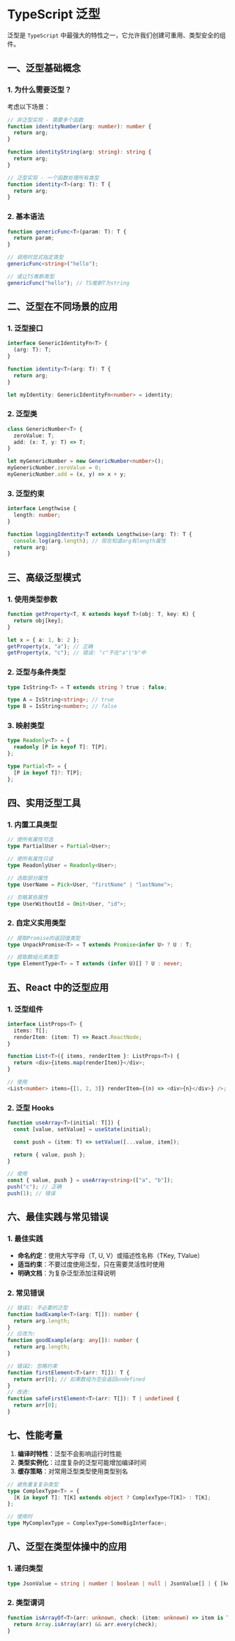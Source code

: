 # TypeScript 泛型

泛型是 `TypeScript` 中最强大的特性之一，它允许我们创建可重用、类型安全的组件。

## 一、泛型基础概念

### 1. 为什么需要泛型？

考虑以下场景：

```typescript
// 非泛型实现 - 需要多个函数
function identityNumber(arg: number): number {
  return arg;
}

function identityString(arg: string): string {
  return arg;
}

// 泛型实现 - 一个函数处理所有类型
function identity<T>(arg: T): T {
  return arg;
}
```

### 2. 基本语法

```typescript
function genericFunc<T>(param: T): T {
  return param;
}

// 调用时显式指定类型
genericFunc<string>("hello");

// 或让TS推断类型
genericFunc("hello"); // TS推断T为string
```

## 二、泛型在不同场景的应用

### 1. 泛型接口

```typescript
interface GenericIdentityFn<T> {
  (arg: T): T;
}

function identity<T>(arg: T): T {
  return arg;
}

let myIdentity: GenericIdentityFn<number> = identity;
```

### 2. 泛型类

```typescript
class GenericNumber<T> {
  zeroValue: T;
  add: (x: T, y: T) => T;
}

let myGenericNumber = new GenericNumber<number>();
myGenericNumber.zeroValue = 0;
myGenericNumber.add = (x, y) => x + y;
```

### 3. 泛型约束

```typescript
interface Lengthwise {
  length: number;
}

function loggingIdentity<T extends Lengthwise>(arg: T): T {
  console.log(arg.length); // 现在知道arg有length属性
  return arg;
}
```

## 三、高级泛型模式

### 1. 使用类型参数

```typescript
function getProperty<T, K extends keyof T>(obj: T, key: K) {
  return obj[key];
}

let x = { a: 1, b: 2 };
getProperty(x, "a"); // 正确
getProperty(x, "c"); // 错误: "c"不在"a"|"b"中
```

### 2. 泛型与条件类型

```typescript
type IsString<T> = T extends string ? true : false;

type A = IsString<string>; // true
type B = IsString<number>; // false
```

### 3. 映射类型

```typescript
type Readonly<T> = {
  readonly [P in keyof T]: T[P];
};

type Partial<T> = {
  [P in keyof T]?: T[P];
};
```

## 四、实用泛型工具

### 1. 内置工具类型

```typescript
// 使所有属性可选
type PartialUser = Partial<User>;

// 使所有属性只读
type ReadonlyUser = Readonly<User>;

// 选取部分属性
type UserName = Pick<User, "firstName" | "lastName">;

// 忽略某些属性
type UserWithoutId = Omit<User, "id">;
```

### 2. 自定义实用类型

```typescript
// 提取Promise的返回值类型
type UnpackPromise<T> = T extends Promise<infer U> ? U : T;

// 提取数组元素类型
type ElementType<T> = T extends (infer U)[] ? U : never;
```

## 五、React 中的泛型应用

### 1. 泛型组件

```typescript
interface ListProps<T> {
  items: T[];
  renderItem: (item: T) => React.ReactNode;
}

function List<T>({ items, renderItem }: ListProps<T>) {
  return <div>{items.map(renderItem)}</div>;
}

// 使用
<List<number> items={[1, 2, 3]} renderItem={(n) => <div>{n}</div>} />;
```

### 2. 泛型 Hooks

```typescript
function useArray<T>(initial: T[]) {
  const [value, setValue] = useState(initial);

  const push = (item: T) => setValue([...value, item]);

  return { value, push };
}

// 使用
const { value, push } = useArray<string>(["a", "b"]);
push("c"); // 正确
push(1); // 错误
```

## 六、最佳实践与常见错误

### 1. 最佳实践

- **命名约定**：使用大写字母（T, U, V）或描述性名称（TKey, TValue）
- **适当约束**：不要过度使用泛型，只在需要灵活性时使用
- **明确文档**：为复杂泛型添加注释说明

### 2. 常见错误

```typescript
// 错误1: 不必要的泛型
function badExample<T>(arg: T[]): number {
  return arg.length;
}
// 应改为:
function goodExample(arg: any[]): number {
  return arg.length;
}

// 错误2: 忽略约束
function firstElement<T>(arr: T[]): T {
  return arr[0]; // 如果数组为空会返回undefined
}
// 改进:
function safeFirstElement<T>(arr: T[]): T | undefined {
  return arr[0];
}
```

## 七、性能考量

1. **编译时特性**：泛型不会影响运行时性能
2. **类型实例化**：过度复杂的泛型可能增加编译时间
3. **缓存策略**：对常用泛型类型使用类型别名

```typescript
// 避免重复复杂类型
type ComplexType<T> = {
  [K in keyof T]: T[K] extends object ? ComplexType<T[K]> : T[K];
};

// 使用时
type MyComplexType = ComplexType<SomeBigInterface>;
```

## 八、泛型在类型体操中的应用

### 1. 递归类型

```typescript
type JsonValue = string | number | boolean | null | JsonValue[] | { [key: string]: JsonValue };
```

### 2. 类型谓词

```typescript
function isArrayOf<T>(arr: unknown, check: (item: unknown) => item is T): arr is T[] {
  return Array.isArray(arr) && arr.every(check);
}
```
